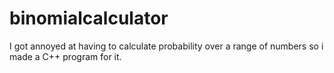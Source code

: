 # binomialcalculator
I got annoyed at having to calculate probability over a range of numbers so i made a C++ program for it.
